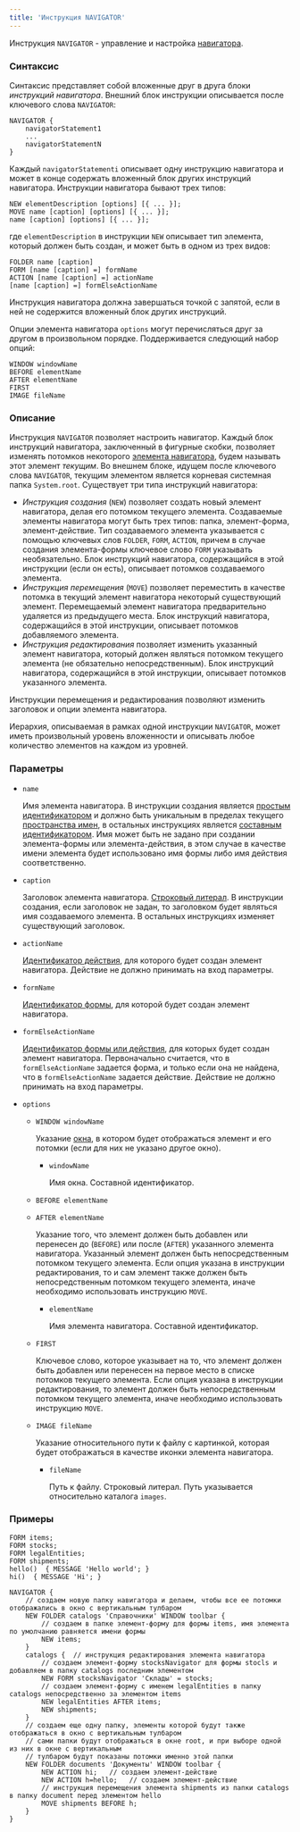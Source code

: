 ```yaml
---
title: 'Инструкция NAVIGATOR'
---
```


Инструкция `NAVIGATOR` - управление и настройка [навигатора](Navigator.md).

### Синтаксис

Синтаксис представляет собой вложенные друг в друга блоки *инструкций навигатора*. Внешний блок инструкции описывается после ключевого слова `NAVIGATOR`:

```
NAVIGATOR {
    navigatorStatement1 
    ...
    navigatorStatementN
}
```

Каждый `navigatorStatementi` описывает одну инструкцию навигатора и может в конце содержать вложенный блок других инструкций навигатора. Инструкции навигатора бывают трех типов:  

```
NEW elementDescription [options] [{ ... }];
MOVE name [caption] [options] [{ ... }];
name [caption] [options] [{ ... }];
```

где `elementDescription` в инструкции `NEW` описывает тип элемента, который должен быть создан, и может быть в одном из трех видов:

```
FOLDER name [caption] 
FORM [name [caption] =] formName
ACTION [name [caption] =] actionName
[name [caption] =] formElseActionName
```

Инструкция навигатора должна завершаться точкой с запятой, если в ней не содержится вложенный блок других инструкций.

Опции элемента навигатора `options` могут перечисляться друг за другом в произвольном порядке. Поддерживается следующий набор опций:

```
WINDOW windowName
BEFORE elementName
AFTER elementName
FIRST 
IMAGE fileName
```

### Описание

Инструкция `NAVIGATOR` позволяет настроить навигатор. Каждый блок инструкций навигатора, заключенный в фигурные скобки, позволяет изменять потомков некоторого [элемента навигатора](Navigator.md), будем называть этот элемент *текущим*. Во внешнем блоке, идущем после ключевого слова `NAVIGATOR`, текущим элементом является корневая системная папка `System.root`. Существует три типа инструкций навигатора:

-   *Инструкция создания* (`NEW`) позволяет создать новый элемент навигатора, делая его потомком текущего элемента. Создаваемые элементы навигатора могут быть трех типов: папка, элемент-форма, элемент-действие. Тип создаваемого элемента указывается с помощью ключевых слов `FOLDER`, `FORM`, `ACTION`, причем в случае создания элемента-формы ключевое слово `FORM` указывать необязательно. Блок инструкций навигатора, содержащийся в этой инструкции (если он есть), описывает потомков создаваемого элемента.
-   *Инструкция перемещения* (`MOVE`) позволяет переместить в качестве потомка в текущий элемент навигатора некоторый существующий элемент. Перемещаемый элемент навигатора предварительно удаляется из предыдущего места. Блок инструкций навигатора, содержащийся в этой инструкции, описывает потомков добавляемого элемента. 
-   *Инструкция редактирования* позволяет изменить указанный элемент навигатора, который должен являться потомком текущего элемента (не обязательно непосредственным). Блок инструкций навигатора, содержащийся в этой инструкции, описывает потомков указанного элемента.

Инструкции перемещения и редактирования позволяют изменить заголовок и опции элемента навигатора.

Иерархия, описываемая в рамках одной инструкции `NAVIGATOR`, может иметь произвольный уровень вложенности и описывать любое количество элементов на каждом из уровней.

### Параметры

- `name`

    Имя элемента навигатора. В инструкции создания является [простым идентификатором](IDs.md#id) и должно быть уникальным в пределах текущего [пространства имен](Naming.md#namespace), в остальных инструкциях является [составным идентификатором](IDs.md#cid). Имя может быть не задано при создании элемента-формы или элемента-действия, в этом случае в качестве имени элемента будет использовано имя формы либо имя действия соответственно.

- `caption`

    Заголовок элемента навигатора. [Строковый литерал](Literals.md#strliteral). В инструкции создания, если заголовок не задан, то заголовком будет являться имя создаваемого элемента. В остальных инструкциях изменяет существующий заголовок.

- `actionName`

    [Идентификатор действия](IDs.md#propertyid), для которого будет создан элемент навигатора. Действие не должно принимать на вход параметры.

- `formName`

    [Идентификатор формы](IDs.md#propertyid), для которой будет создан элемент навигатора.

- `formElseActionName`

    [Идентификатор формы или действия](IDs.md#propertyid), для которых будет создан элемент навигатора. Первоначально считается, что в `formElseActionName` задается форма, и только если она не найдена, что в `formElseActionName` задается действие. Действие не должно принимать на вход параметры.

- `options`

    - `WINDOW windowName`

        Указание [окна](Navigator_design.md), в котором будет отображаться элемент и его потомки (если для них не указано другое окно). 

        - `windowName`

            Имя окна. Составной идентификатор.

    - `BEFORE elementName`
    - `AFTER elementName` 

        Указание того, что элемент должен быть добавлен или перенесен до (`BEFORE`) или после (`AFTER`) указанного элемента навигатора. Указанный элемент должен быть непосредственным потомком текущего элемента. Если опция указана в инструкции редактирования, то и сам элемент также должен быть непосредственным потомком текущего элемента, иначе необходимо использовать инструкцию `MOVE`.

        - `elementName`

            Имя элемента навигатора. Составной идентификатор. 

    - `FIRST`

        Ключевое слово, которое указывает на то, что элемент должен быть добавлен или перенесен на первое место в списке потомков текущего элемента. Если опция указана в инструкции редактирования, то элемент должен быть непосредственным потомком текущего элемента, иначе необходимо использовать инструкцию `MOVE`.

    - `IMAGE fileName`

        Указание относительного пути к файлу с картинкой, которая будет отображаться в качестве иконки элемента навигатора. 

        - `fileName`

            Путь к файлу. Строковый литерал. Путь указывается относительно каталога `images`.

### Примеры

```lsf
FORM items;
FORM stocks;
FORM legalEntities;
FORM shipments;
hello()  { MESSAGE 'Hello world'; }
hi()  { MESSAGE 'Hi'; }

NAVIGATOR {
    // создаем новую папку навигатора и делаем, чтобы все ее потомки отображались в окно с вертикальным тулбаром
    NEW FOLDER catalogs 'Справочники' WINDOW toolbar { 
        // создаем в папке элемент-форму для формы items, имя элемента по умолчанию равняется имени формы
        NEW items; 
    }
    catalogs {  // инструкция редактирования элемента навигатора
        // создаем элемент-форму stocksNavigator для формы stocls и добавляем в папку catalogs последним элементом
        NEW FORM stocksNavigator 'Склады' = stocks; 
        // создаем элемент-форму с именем legalEntities в папку catalogs непосредственно за элементом items
        NEW legalEntities AFTER items; 
        NEW shipments;
    }
    // создаем еще одну папку, элементы которой будут также отображаться в окно с вертикальным тулбаром
    // сами папки будут отображаться в окне root, и при выборе одной из них в окне с вертикальным
    // тулбаром будут показаны потомки именно этой папки
    NEW FOLDER documents 'Документы' WINDOW toolbar { 
        NEW ACTION hi;   // создаем элемент-действие
        NEW ACTION h=hello;   // создаем элемент-действие
        // инструкция перемещения элемента shipments из папки catalogs в папку document перед элементом hello
        MOVE shipments BEFORE h; 
    }
}
```
